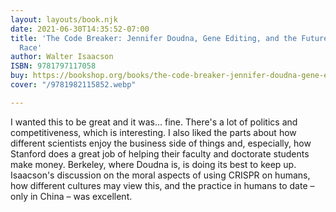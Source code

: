 ```yaml
---
layout: layouts/book.njk
date: 2021-06-30T14:35:52-07:00
title: 'The Code Breaker: Jennifer Doudna, Gene Editing, and the Future of the Human
  Race'
author: Walter Isaacson
ISBN: 9781797117058
buy: https://bookshop.org/books/the-code-breaker-jennifer-doudna-gene-editing-and-the-future-of-the-human-race-9781982115852/9781982115852
cover: "/9781982115852.webp"

---
```

I wanted this to be great and it was... fine. There's a lot of politics and competitiveness, which is interesting. I also liked the parts about how different scientists enjoy the business side of things and, especially, how Stanford does a great job of helping their faculty and doctorate students make money. Berkeley, where Doudna is, is doing its best to keep up. Isaacson's discussion on the moral aspects of using CRISPR on humans, how different cultures may view this, and the practice in humans to date – only in China – was excellent.